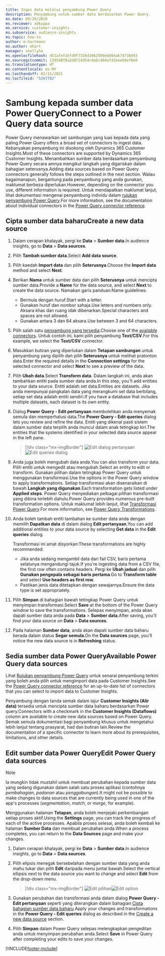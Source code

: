 ```yaml
---
title: Inges data melalui penyambung Power Query
description: Penyambung untuk sumber data berdasarkan Power Query.
ms.date: 09/29/2020
ms.reviewer: adkuppa
ms.service: customer-insights
ms.subservice: audience-insights
ms.topic: how-to
author: m-hartmann
ms.author: mhart
manager: shellyha
ms.openlocfilehash: d51a7efa5fd9f7336d1662500eb804a674738493
ms.sourcegitcommit: 139548f8a2d0f24d54c4a6c404a743eeeb8ef8e0
ms.translationtype: HT
ms.contentlocale: ms-MY
ms.lasthandoff: 02/15/2021
ms.locfileid: "5267782"
---
```

# <a name="connect-to-a-power-query-data-source"></a><span data-ttu-id="1f897-103">Sambung kepada sumber data Power Query</span><span class="sxs-lookup"><span data-stu-id="1f897-103">Connect to a Power Query data source</span></span>

<span data-ttu-id="1f897-104">Power Query menawarkan set sambungan yang luas kepada data yang paling.</span><span class="sxs-lookup"><span data-stu-id="1f897-104">Power Query offers a broad set of connectors to ingest data.</span></span> <span data-ttu-id="1f897-105">Kebanyakan penyambung ini disokong oleh Dynamics 365 Customer Insights.</span><span class="sxs-lookup"><span data-stu-id="1f897-105">Most of these connectors are supported by Dynamics 365 Customer Insights.</span></span> <span data-ttu-id="1f897-106">Menambahkan sumber data berdasarkan penyambung Power Query secara amnya mengikut langkah yang digariskan dalam bahagian seterusnya.</span><span class="sxs-lookup"><span data-stu-id="1f897-106">Adding data sources based on Power Query connectors generally follows the steps outlined in the next section.</span></span> <span data-ttu-id="1f897-107">Walau bagaimanapun, bergantung pada penyambung yang anda gunakan, maklumat berbeza diperlukan.</span><span class="sxs-lookup"><span data-stu-id="1f897-107">However, depending on the connector you use, different information is required.</span></span> <span data-ttu-id="1f897-108">Untuk mendapatkan maklumat lanjut, lihat dokumentasi mengenai penyambung individu dalam [rujukan penyambung Power Query](https://docs.microsoft.com/power-query/connectors/).</span><span class="sxs-lookup"><span data-stu-id="1f897-108">For more information, see the documentation about individual connectors in the [Power Query connector reference](https://docs.microsoft.com/power-query/connectors/).</span></span>

## <a name="create-a-new-data-source"></a><span data-ttu-id="1f897-109">Cipta sumber data baharu</span><span class="sxs-lookup"><span data-stu-id="1f897-109">Create a new data source</span></span>

1. <span data-ttu-id="1f897-110">Dalam cerapan khalayak, pergi ke **Data** > **Sumber data**.</span><span class="sxs-lookup"><span data-stu-id="1f897-110">In audience insights, go to **Data** > **Data sources**.</span></span>

1. <span data-ttu-id="1f897-111">Pilih **Tambah sumber data**.</span><span class="sxs-lookup"><span data-stu-id="1f897-111">Select **Add data source**.</span></span>

1. <span data-ttu-id="1f897-112">Pilih kaedah **Import data** dan pilih **Seterusnya**.</span><span class="sxs-lookup"><span data-stu-id="1f897-112">Choose the **Import data** method and select **Next**.</span></span>

1. <span data-ttu-id="1f897-113">Berikan **Nama** untuk sumber data dan pilih **Seterusnya** untuk mencipta sumber data.</span><span class="sxs-lookup"><span data-stu-id="1f897-113">Provide a **Name** for the data source, and select **Next** to create the data source.</span></span> <span data-ttu-id="1f897-114">Namakan garis panduan:</span><span class="sxs-lookup"><span data-stu-id="1f897-114">Name guidelines:</span></span> 
   - <span data-ttu-id="1f897-115">Bermula dengan huruf.</span><span class="sxs-lookup"><span data-stu-id="1f897-115">Start with a letter.</span></span>
   - <span data-ttu-id="1f897-116">Gunakan huruf dan nombor sahaja.</span><span class="sxs-lookup"><span data-stu-id="1f897-116">Use letters and numbers only.</span></span> <span data-ttu-id="1f897-117">Aksara khas dan ruang idak dibenarkan.</span><span class="sxs-lookup"><span data-stu-id="1f897-117">Special characters and spaces are not allowed.</span></span>
   - <span data-ttu-id="1f897-118">Gunakan antara 3 dan 64 aksara.</span><span class="sxs-lookup"><span data-stu-id="1f897-118">Use between 3 and 64 characters.</span></span>

1. <span data-ttu-id="1f897-119">Pilih salah satu [penyambung yang tersedia](#available-power-query-data-sources).</span><span class="sxs-lookup"><span data-stu-id="1f897-119">Choose one of the [available connectors](#available-power-query-data-sources).</span></span> <span data-ttu-id="1f897-120">Untuk contoh ini, kami pilih penyambung **Text/CSV**.</span><span class="sxs-lookup"><span data-stu-id="1f897-120">For this example, we select the **Text/CSV** connector.</span></span>

1. <span data-ttu-id="1f897-121">Masukkan butiran yang diperlukan dalam **Tetapan sambungan** untuk penyambung yang dipilih dan pilih **Seterusnya** untuk melihat pratonton data.</span><span class="sxs-lookup"><span data-stu-id="1f897-121">Enter the required details in the **Connection settings** for the selected connector and select **Next** to see a preview of the data.</span></span>

1. <span data-ttu-id="1f897-122">Pilih **Ubah data**.</span><span class="sxs-lookup"><span data-stu-id="1f897-122">Select **Transform data**.</span></span> <span data-ttu-id="1f897-123">Dalam langkah ini, anda akan tambahkan entiti pada sumber data anda.</span><span class="sxs-lookup"><span data-stu-id="1f897-123">In this step, you'll add entities to your data source.</span></span> <span data-ttu-id="1f897-124">Entiti adalah set data.</span><span class="sxs-lookup"><span data-stu-id="1f897-124">Entities are datasets.</span></span> <span data-ttu-id="1f897-125">Jika anda mempunyai pangkalan data yang merangkumi set data berbilang, setiap set data adalah entiti sendiri.</span><span class="sxs-lookup"><span data-stu-id="1f897-125">If you have a database that includes multiple datasets, each dataset is its own entity.</span></span>

1. <span data-ttu-id="1f897-126">Dialog **Power Query - Edit pertanyaan** membolehkan anda menyemak semula dan memperhalusi data.</span><span class="sxs-lookup"><span data-stu-id="1f897-126">The **Power Query - Edit queries** dialog lets you review and refine the data.</span></span> <span data-ttu-id="1f897-127">Entiti yang dikenal pasti sistem dalam sumber data terpilih anda muncul dalam anak tetingkap kiri.</span><span class="sxs-lookup"><span data-stu-id="1f897-127">The entities that the systems identified in your selected data source appear in the left pane.</span></span>

   > [!div class="mx-imgBorder"]
   > <span data-ttu-id="1f897-128">![Edit dialog pertanyaan](media/data-manager-configure-edit-queries.png "Edit dialog pertanyaan")</span><span class="sxs-lookup"><span data-stu-id="1f897-128">![Edit queries dialog](media/data-manager-configure-edit-queries.png "Edit queries dialog")</span></span>

1. <span data-ttu-id="1f897-129">Anda juga boleh mengubah data anda.</span><span class="sxs-lookup"><span data-stu-id="1f897-129">You can also transform your data.</span></span> <span data-ttu-id="1f897-130">Pilih entiti untuk mengedit atau mengubah.</span><span class="sxs-lookup"><span data-stu-id="1f897-130">Select an entity to edit or transform.</span></span> <span data-ttu-id="1f897-131">Gunakan pilihan dalam tetingkap Power Query untuk menggunakan transformasi.</span><span class="sxs-lookup"><span data-stu-id="1f897-131">Use the options in the Power Query window to apply transformations.</span></span> <span data-ttu-id="1f897-132">Setiap transformasi akan disenaraikan di bawah **Langkah yang digunakan**.</span><span class="sxs-lookup"><span data-stu-id="1f897-132">Each transformation gets listed under **Applied steps**.</span></span> <span data-ttu-id="1f897-133">Power Query menyediakan pelbagai pilihan transformasi yang dibina terlebih dahulu.</span><span class="sxs-lookup"><span data-stu-id="1f897-133">Power Query provides numerous pre-built transformation options.</span></span> <span data-ttu-id="1f897-134">Untuk maklumat lebih lanjut, lihat [Transformasi Power Query](https://docs.microsoft.com/power-query/power-query-what-is-power-query#transformations).</span><span class="sxs-lookup"><span data-stu-id="1f897-134">For more information, see [Power Query Transformations](https://docs.microsoft.com/power-query/power-query-what-is-power-query#transformations).</span></span>

1. <span data-ttu-id="1f897-135">Anda boleh tambah entiti tambahan ke sumber data anda dengan memilih **Dapatkan data** di dalam dialog **Edit pertanyaan**.</span><span class="sxs-lookup"><span data-stu-id="1f897-135">You can add additional entities to your data source by selecting **Get data** in the **Edit queries** dialog.</span></span>

   <span data-ttu-id="1f897-136">Transformasi ini amat disyorkan:</span><span class="sxs-lookup"><span data-stu-id="1f897-136">These transformations are highly recommended:</span></span>

   - <span data-ttu-id="1f897-137">Jika anda sedang mengambil data dari fail CSV, baris pertama selalunya mengandungi tajuk.</span><span class="sxs-lookup"><span data-stu-id="1f897-137">If you're ingesting data from a CSV file, the first row often contains headers.</span></span> <span data-ttu-id="1f897-138">Pergi ke **Ubah jadual** dan pilih **Gunakan pengepala sebagai baris pertama**.</span><span class="sxs-lookup"><span data-stu-id="1f897-138">Go to **Transform table** and select **Use headers as first row**.</span></span>
   - <span data-ttu-id="1f897-139">Pastikan jenis data ditetapkan dengan sewajarnya.</span><span class="sxs-lookup"><span data-stu-id="1f897-139">Ensure the data type is set appropriately.</span></span>

1. <span data-ttu-id="1f897-140">Pilih **Simpan** di bahagian bawah tetingkap Power Query untuk menyimpan transformasi.</span><span class="sxs-lookup"><span data-stu-id="1f897-140">Select **Save** at the bottom of the Power Query window to save the transformations.</span></span> <span data-ttu-id="1f897-141">Selepas menyimpan, anda akan dapati sumber data anda pada **Data** > **Sumber data**.</span><span class="sxs-lookup"><span data-stu-id="1f897-141">After saving, you'll find your data source on **Data** > **Data sources**.</span></span>

1. <span data-ttu-id="1f897-142">Pada halaman **Sumber data**, anda akan dapati sumber data baharu berada dalam status **Segar semula**.</span><span class="sxs-lookup"><span data-stu-id="1f897-142">On the **Data sources** page, you'll notice the new data source is in **Refreshing** status.</span></span>

## <a name="available-power-query-data-sources"></a><span data-ttu-id="1f897-143">Sedia sumber data Power Query</span><span class="sxs-lookup"><span data-stu-id="1f897-143">Available Power Query data sources</span></span>

<span data-ttu-id="1f897-144">Lihat [Rujukan penyambung Power Query](https://docs.microsoft.com/power-query/connectors/) untuk senarai penyambung terkini yang boleh anda pilih untuk mengimport data pada Customer Insights.</span><span class="sxs-lookup"><span data-stu-id="1f897-144">See the [Power Query connector reference](https://docs.microsoft.com/power-query/connectors/) for an up-to-date list of connectors that you can select to import data to Customer Insights.</span></span> 

<span data-ttu-id="1f897-145">Penyambung dengan tanda semak dalam lajur **Customer Insights (Alir data)** tersedia untuk mencipta sumber data baharu berdasarkan Power query.</span><span class="sxs-lookup"><span data-stu-id="1f897-145">Connectors with a checkmark in the **Customer Insights (Dataflows)** column are available to create new data sources based on Power Query.</span></span> <span data-ttu-id="1f897-146">Semak semula dokumentasi bagi penyambung khusus untuk mengetahui lebih lanjut tentang prasyarat, had dan butiran lain.</span><span class="sxs-lookup"><span data-stu-id="1f897-146">Review the documentation of a specific connector to learn more about its prerequisites, limitations, and other details.</span></span>

## <a name="edit-power-query-data-sources"></a><span data-ttu-id="1f897-147">Edit sumber data Power Query</span><span class="sxs-lookup"><span data-stu-id="1f897-147">Edit Power Query data sources</span></span>

> [!NOTE]
> <span data-ttu-id="1f897-148">Ia mungkin tidak mustahil untuk membuat perubahan kepada sumber data yang sedang digunakan dalam salah satu proses aplikasi (contohnya *pembahagian*, *padanan* atau *penggabungan*).</span><span class="sxs-lookup"><span data-stu-id="1f897-148">It might not be possible to make changes to data sources that are currently being used in one of the app's processes (*segmentation*, *match*, or *merge*, for example).</span></span> 
>
> <span data-ttu-id="1f897-149">Menggunakan halaman **Tetapan**, anda boleh menjejaki perkembangan setiap proses aktif.</span><span class="sxs-lookup"><span data-stu-id="1f897-149">Using the **Settings** page, you can track the progress of each of the active processes.</span></span> <span data-ttu-id="1f897-150">Apabila proses selesai, anda boleh kembali ke halaman **Sumber Data** dan membuat perubahan anda.</span><span class="sxs-lookup"><span data-stu-id="1f897-150">When a process completes, you can return to the **Data Sources** page and make your changes.</span></span>

1. <span data-ttu-id="1f897-151">Dalam cerapan khalayak, pergi ke **Data** > **Sumber data**.</span><span class="sxs-lookup"><span data-stu-id="1f897-151">In audience insights, go to **Data** > **Data sources**.</span></span>

2. <span data-ttu-id="1f897-152">Pilih elipsis menegak bersebelahan dengan sumber data yang anda mahu tukar dan pilih **Edit** daripada menu juntai bawah.</span><span class="sxs-lookup"><span data-stu-id="1f897-152">Select the vertical ellipsis next to the data source you want to change and select **Edit** from the drop-down menu.</span></span>

   > [!div class="mx-imgBorder"]
   > <span data-ttu-id="1f897-153">![Edit pilihan](media/edit-option-data-sources.png "Edit pilihan")</span><span class="sxs-lookup"><span data-stu-id="1f897-153">![Edit option](media/edit-option-data-sources.png "Edit option")</span></span>

3. <span data-ttu-id="1f897-154">Gunakan perubahan dan transformasi anda dalam dialog **Power Query - Edit pertanyaan** seperti yang diterangkan dalam bahagian [Cipta bahagian sumber data baharu](#create-a-new-data-source).</span><span class="sxs-lookup"><span data-stu-id="1f897-154">Apply your changes and transformations in the **Power Query - Edit queries** dialog as described in the [Create a new data source](#create-a-new-data-source) section.</span></span>

4. <span data-ttu-id="1f897-155">Pilih **Simpan** dalam Power Query selepas melengkapkan pengeditan anda untuk menyimpan perubahan anda.</span><span class="sxs-lookup"><span data-stu-id="1f897-155">Select **Save** in Power Query after completing your edits to save your changes.</span></span>


[!INCLUDE[footer-include](../includes/footer-banner.md)]